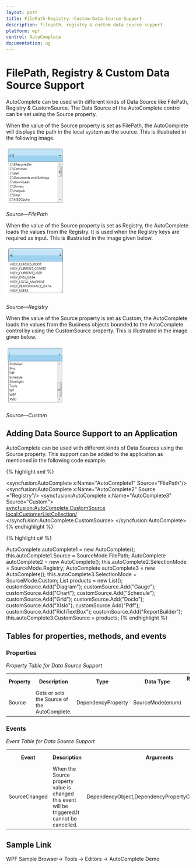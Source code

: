 ```yaml
---
layout: post
title: FilePath-Registry--Custom-Data-Source-Support
description: filepath, registry & custom data source support
platform: wpf
control: AutoComplete
documentation: ug
---
```


# FilePath, Registry & Custom Data Source Support

AutoComplete can be used with different kinds of Data Source like FilePath, Registry & CustomSource. The Data Source of the AutoComplete control can be set using the Source property.

When the value of the Source property is set as FilePath, the AutoComplete will displays the path in the local system as the source. This is illustrated in the following image. 

![](FilePath-Registry--Custom-Data-Source-Support_images/FilePath-Registry--Custom-Data-Source-Support_img1.png)

_Source—FilePath_ 



When the value of the Source property is set as Registry, the AutoComplete loads the values from the Registry. It is used when the Registry keys are required as input. This is illustrated in the image given below.

![](FilePath-Registry--Custom-Data-Source-Support_images/FilePath-Registry--Custom-Data-Source-Support_img2.png)


_Source—Registry_


When the value of the Source property is set as Custom, the AutoComplete loads the values from the Business objects bounded to the AutoComplete control by using the CustomSource property. This is illustrated in the image given below.

![](FilePath-Registry--Custom-Data-Source-Support_images/FilePath-Registry--Custom-Data-Source-Support_img3.png)


_Source—Custom_


## Adding Data Source Support to an Application

AutoComplete can be used with different kinds of Data Sources using the Source property. This support can be added to the application as mentioned in the following code example.

{% highlight xml %}


<syncfusion:AutoComplete x:Name="AutoComplete1" Source="FilePath"/>
<syncfusion:AutoComplete x:Name="AutoComplete2" Source ="Registry"/>
<syncfusion:AutoComplete x:Name="AutoComplete3" Source="Custom">     
<syncfusion:AutoComplete.CustomSource>             
<local:CustomerListCollection/>     
</syncfusion:AutoComplete.CustomSource>
</syncfusion:AutoComplete>
{% endhighlight %}


{% highlight c# %}


AutoComplete autoComplete1 = new AutoComplete();
this.autoComplete1.Source = SourceMode.FilePath;
AutoComplete autoComplete2 = new AutoComplete();
this.autoComplete2.SelectionMode = SourceMode.Registry;
AutoComplete autoComplete3 = new AutoComplete();
this.autoComplete3.SelectionMode = SourceMode.Custom;
List<String> products = new List<String>();
customSource.Add("Diagram");
customSource.Add("Gauge");
customSource.Add("Chart");
customSource.Add("Schedule");
customSource.Add("Grid");
customSource.Add("DocIo");
customSource.Add("XlsIo");
customSource.Add("Pdf");
customSource.Add("RichTextBox");
customSource.Add("ReportBuilder");
this.autoComplete3.CustomSource = products;
{% endhighlight %}



## Tables for properties, methods, and events

### Properties

  _Property Table for Data Source Support_

<table>
<tr>
<th>
Property </th><th>
Description </th><th>
Type </th><th>
Data Type </th><th>
Reference links </th></tr>
<tr>
<td>
Source</td><td>
Gets or sets the Source of the AutoComplete.</td><td>
DependencyProperty</td><td>
SourceMode(enum)</td><td>
</td></tr>
</table>


### Events

_Event Table for Data Source Support_

<table>
<tr>
<th>
Event </th><th>
Description </th><th>
Arguments </th><th>
Type </th><th>
Reference links </th></tr>
<tr>
<td>
SourceChanged</td><td>
 When the Source property value is changed this event will be triggered.It cannot be cancelled.</td><td>
DependencyObject,DependencyPropertyChangedEventArgs</td><td>
DependencyPropertyChangedCallBack </td><td>
</td></tr>
</table>


## Sample Link

WPF Sample Browser-> Tools -> Editors -> AutoComplete Demo

